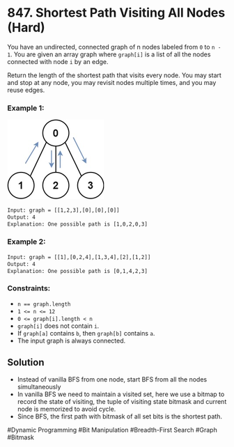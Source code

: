 # 847. Shortest Path Visiting All Nodes (Hard)

You have an undirected, connected graph of n nodes labeled from `0` to `n - 1`. You are given an array graph where `graph[i]` is a list of all the nodes connected with node `i` by an edge.

Return the length of the shortest path that visits every node. You may start and stop at any node, you may revisit nodes multiple times, and you may reuse edges.

### Example 1:

![example1](example1.jpeg)

```
Input: graph = [[1,2,3],[0],[0],[0]]
Output: 4
Explanation: One possible path is [1,0,2,0,3]
```

### Example 2:

```
Input: graph = [[1],[0,2,4],[1,3,4],[2],[1,2]]
Output: 4
Explanation: One possible path is [0,1,4,2,3]
```

### Constraints:

- `n == graph.length`
- `1 <= n <= 12`
- `0 <= graph[i].length < n`
- `graph[i]` does not contain `i`.
- If `graph[a]` contains `b`, then `graph[b]` contains `a`.
- The input graph is always connected.

## Solution

- Instead of vanilla BFS from one node, start BFS from all the nodes simultaneously
- In vanilla BFS we need to maintain a visited set, here we use a bitmap to record the state of visiting, the tuple of visiting state bitmask and current node is memorized to avoid cycle.
- Since BFS, the first path with bitmask of all set bits is the shortest path.

#Dynamic Programming #Bit Manipulation #Breadth-First Search #Graph #Bitmask
